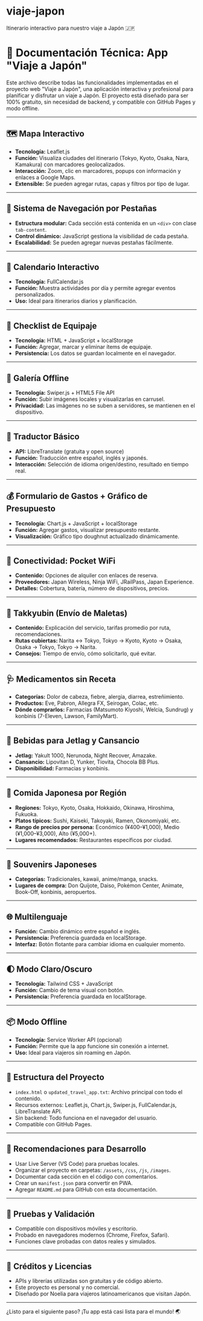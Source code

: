# viaje-japon
Itinerario interactivo para nuestro viaje a Japón 🇯🇵


# 📘 Documentación Técnica: App "Viaje a Japón"

Este archivo describe todas las funcionalidades implementadas en el proyecto web "Viaje a Japón", una aplicación interactiva y profesional para planificar y disfrutar un viaje a Japón. El proyecto está diseñado para ser 100% gratuito, sin necesidad de backend, y compatible con GitHub Pages y modo offline.

---

## 🗺️ Mapa Interactivo

- **Tecnología:** Leaflet.js
- **Función:** Visualiza ciudades del itinerario (Tokyo, Kyoto, Osaka, Nara, Kamakura) con marcadores geolocalizados.
- **Interacción:** Zoom, clic en marcadores, popups con información y enlaces a Google Maps.
- **Extensible:** Se pueden agregar rutas, capas y filtros por tipo de lugar.

---

## 🧭 Sistema de Navegación por Pestañas

- **Estructura modular:** Cada sección está contenida en un `<div>` con clase `tab-content`.
- **Control dinámico:** JavaScript gestiona la visibilidad de cada pestaña.
- **Escalabilidad:** Se pueden agregar nuevas pestañas fácilmente.

---

## 📅 Calendario Interactivo

- **Tecnología:** FullCalendar.js
- **Función:** Muestra actividades por día y permite agregar eventos personalizados.
- **Uso:** Ideal para itinerarios diarios y planificación.

---

## 🧳 Checklist de Equipaje

- **Tecnología:** HTML + JavaScript + localStorage
- **Función:** Agregar, marcar y eliminar ítems de equipaje.
- **Persistencia:** Los datos se guardan localmente en el navegador.

---

## 📸 Galería Offline

- **Tecnología:** Swiper.js + HTML5 File API
- **Función:** Subir imágenes locales y visualizarlas en carrusel.
- **Privacidad:** Las imágenes no se suben a servidores, se mantienen en el dispositivo.

---

## 🧠 Traductor Básico

- **API:** LibreTranslate (gratuita y open source)
- **Función:** Traducción entre español, inglés y japonés.
- **Interacción:** Selección de idioma origen/destino, resultado en tiempo real.

---

## 💰 Formulario de Gastos + Gráfico de Presupuesto

- **Tecnología:** Chart.js + JavaScript + localStorage
- **Función:** Agregar gastos, visualizar presupuesto restante.
- **Visualización:** Gráfico tipo doughnut actualizado dinámicamente.

---

## 📶 Conectividad: Pocket WiFi

- **Contenido:** Opciones de alquiler con enlaces de reserva.
- **Proveedores:** Japan Wireless, Ninja WiFi, JRailPass, Japan Experience.
- **Detalles:** Cobertura, batería, número de dispositivos, precios.

---

## 🎒 Takkyubin (Envío de Maletas)

- **Contenido:** Explicación del servicio, tarifas promedio por ruta, recomendaciones.
- **Rutas cubiertas:** Narita ↔ Tokyo, Tokyo → Kyoto, Kyoto → Osaka, Osaka → Tokyo, Tokyo → Narita.
- **Consejos:** Tiempo de envío, cómo solicitarlo, qué evitar.

---

## 🩺 Medicamentos sin Receta

- **Categorías:** Dolor de cabeza, fiebre, alergia, diarrea, estreñimiento.
- **Productos:** Eve, Pabron, Allegra FX, Seirogan, Colac, etc.
- **Dónde comprarlos:** Farmacias (Matsumoto Kiyoshi, Welcia, Sundrug) y konbinis (7-Eleven, Lawson, FamilyMart).

---

## 🥤 Bebidas para Jetlag y Cansancio

- **Jetlag:** Yakult 1000, Nerunoda, Night Recover, Amazake.
- **Cansancio:** Lipovitan D, Yunker, Tiovita, Chocola BB Plus.
- **Disponibilidad:** Farmacias y konbinis.

---

## 🍱 Comida Japonesa por Región

- **Regiones:** Tokyo, Kyoto, Osaka, Hokkaido, Okinawa, Hiroshima, Fukuoka.
- **Platos típicos:** Sushi, Kaiseki, Takoyaki, Ramen, Okonomiyaki, etc.
- **Rango de precios por persona:** Económico (¥400–¥1,000), Medio (¥1,000–¥3,000), Alto (¥5,000+).
- **Lugares recomendados:** Restaurantes específicos por ciudad.

---

## 🎁 Souvenirs Japoneses

- **Categorías:** Tradicionales, kawaii, anime/manga, snacks.
- **Lugares de compra:** Don Quijote, Daiso, Pokémon Center, Animate, Book-Off, konbinis, aeropuertos.

---

## 🌐 Multilenguaje

- **Función:** Cambio dinámico entre español e inglés.
- **Persistencia:** Preferencia guardada en localStorage.
- **Interfaz:** Botón flotante para cambiar idioma en cualquier momento.

---

## 🌓 Modo Claro/Oscuro

- **Tecnología:** Tailwind CSS + JavaScript
- **Función:** Cambio de tema visual con botón.
- **Persistencia:** Preferencia guardada en localStorage.

---

## 📦 Modo Offline

- **Tecnología:** Service Worker API (opcional)
- **Función:** Permite que la app funcione sin conexión a internet.
- **Uso:** Ideal para viajeros sin roaming en Japón.

---

## 📁 Estructura del Proyecto

- `index.html` o `updated_travel_app.txt`: Archivo principal con todo el contenido.
- Recursos externos: Leaflet.js, Chart.js, Swiper.js, FullCalendar.js, LibreTranslate API.
- Sin backend: Todo funciona en el navegador del usuario.
- Compatible con GitHub Pages.

---

## 📌 Recomendaciones para Desarrollo

- Usar Live Server (VS Code) para pruebas locales.
- Organizar el proyecto en carpetas: `/assets`, `/css`, `/js`, `/images`.
- Documentar cada sección en el código con comentarios.
- Crear un `manifest.json` para convertir en PWA.
- Agregar `README.md` para GitHub con esta documentación.

---

## 🧪 Pruebas y Validación

- Compatible con dispositivos móviles y escritorio.
- Probado en navegadores modernos (Chrome, Firefox, Safari).
- Funciones clave probadas con datos reales y simulados.

---

## 📣 Créditos y Licencias

- APIs y librerías utilizadas son gratuitas y de código abierto.
- Este proyecto es personal y no comercial.
- Diseñado por Noelia para viajeros latinoamericanos que visitan Japón.

---

¿Listo para el siguiente paso? ¡Tu app está casi lista para el mundo! 🌏
